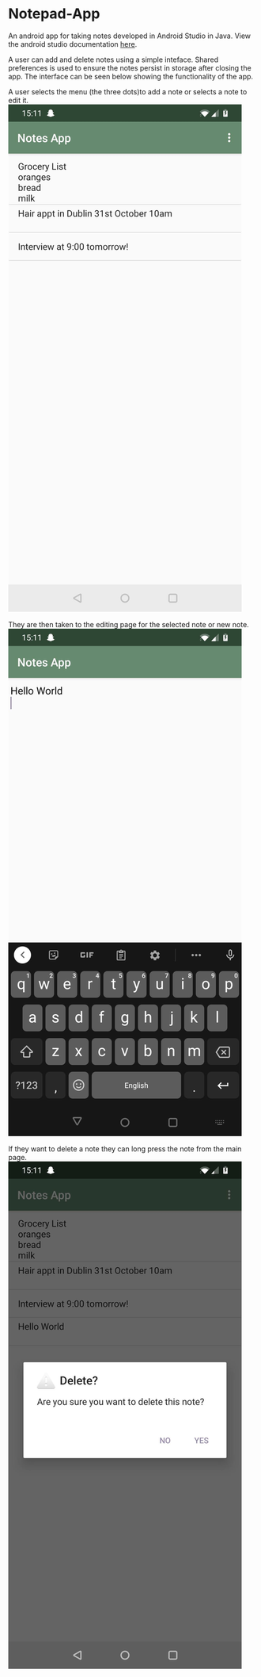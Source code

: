 # Notepad-App
An android app for taking notes developed in Android Studio in Java. 
View the android studio documentation [here](https://developer.android.com/studio/intro). 

A user can add and delete notes using a simple inteface. Shared preferences is used to ensure the notes persist in storage after closing the app. 
The interface can be seen below showing the functionality of the app. 


A user selects the menu (the three dots)to add a note or selects a note to edit it. 
![Image of menu](https://github.com/EllenWhelan/Notepad-App/blob/main/images/menu.jpg) 

They are then taken to the editing page for the selected note or new note.
![Image of edit page](https://github.com/EllenWhelan/Notepad-App/blob/main/images/edit.jpg)

If they want to delete a note they can long press the note from the main page. 
![Image of delete function](https://github.com/EllenWhelan/Notepad-App/blob/main/images/delete.jpg)
